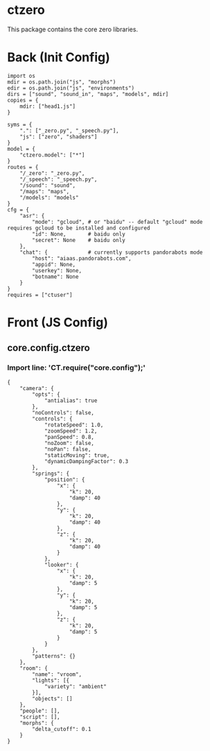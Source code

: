 # ctzero
This package contains the core zero libraries.


# Back (Init Config)

    import os
    mdir = os.path.join("js", "morphs")
    edir = os.path.join("js", "environments")
    dirs = ["sound", "sound_in", "maps", "models", mdir]
    copies = {
    	mdir: ["head1.js"]
    }
    
    syms = {
    	".": ["_zero.py", "_speech.py"],
    	"js": ["zero", "shaders"]
    }
    model = {
    	"ctzero.model": ["*"]
    }
    routes = {
    	"/_zero": "_zero.py",
    	"/_speech": "_speech.py",
    	"/sound": "sound",
    	"/maps": "maps",
    	"/models": "models"
    }
    cfg = {
    	"asr": {
    		"mode": "gcloud", # or "baidu" -- default "gcloud" mode requires gcloud to be installed and configured
    		"id": None,       # baidu only
    		"secret": None    # baidu only
    	},
    	"chat": {             # currently supports pandorabots mode
    		"host": "aiaas.pandorabots.com",
    		"appid": None,
    		"userkey": None,
    		"botname": None
    	}
    }
    requires = ["ctuser"]

# Front (JS Config)

## core.config.ctzero
### Import line: 'CT.require("core.config");'
    {
    	"camera": {
    		"opts": {
    			"antialias": true
    		},
    		"noControls": false,
    		"controls": {
    			"rotateSpeed": 1.0,
    			"zoomSpeed": 1.2,
    			"panSpeed": 0.8,
    			"noZoom": false,
    			"noPan": false,
    			"staticMoving": true,
    			"dynamicDampingFactor": 0.3
    		},
    		"springs": {
    			"position": {
    				"x": {
    					"k": 20,
    					"damp": 40
    				},
    				"y": {
    					"k": 20,
    					"damp": 40
    				},
    				"z": {
    					"k": 20,
    					"damp": 40
    				}
    			},
    			"looker": {
    				"x": {
    					"k": 20,
    					"damp": 5
    				},
    				"y": {
    					"k": 20,
    					"damp": 5
    				},
    				"z": {
    					"k": 20,
    					"damp": 5
    				}
    			}
    		},
    		"patterns": {}
    	},
    	"room": {
    		"name": "vroom",
    		"lights": [{
    			"variety": "ambient"
    		}],
    		"objects": []
    	},
    	"people": [],
    	"script": [],
    	"morphs": {
    		"delta_cutoff": 0.1
    	}
    }